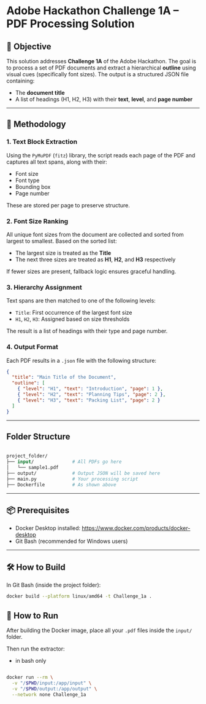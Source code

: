   # Adobe Hackathon Challenge 1A –  PDF Processing Solution

  ## 🧾 Objective

  This solution addresses **Challenge 1A** of the Adobe Hackathon. The goal is to process a set of PDF documents and extract a hierarchical **outline** using visual cues (specifically font sizes). The output is a structured JSON file containing:
  - The **document title**
  - A list of headings (H1, H2, H3) with their **text**, **level**, and **page number**

  ---

  ## 🧠 Methodology

  ### 1. **Text Block Extraction**
  Using the `PyMuPDF` (`fitz`) library, the script reads each page of the PDF and captures all text spans, along with their:
  - Font size
  - Font type
  - Bounding box
  - Page number

  These are stored per page to preserve structure.

  ### 2. **Font Size Ranking**
  All unique font sizes from the document are collected and sorted from largest to smallest. Based on the sorted list:
  - The largest size is treated as the **Title**
  - The next three sizes are treated as **H1**, **H2**, and **H3** respectively

  If fewer sizes are present, fallback logic ensures graceful handling.

  ### 3. **Hierarchy Assignment**
  Text spans are then matched to one of the following levels:
  - `Title`: First occurrence of the largest font size
  - `H1`, `H2`, `H3`: Assigned based on size thresholds

  The result is a list of headings with their type and page number.

  ### 4. **Output Format**
  Each PDF results in a `.json` file with the following structure:

  ```json
  {
    "title": "Main Title of the Document",
    "outline": [
      { "level": "H1", "text": "Introduction", "page": 1 },
      { "level": "H2", "text": "Planning Tips", "page": 2 },
      { "level": "H3", "text": "Packing List", "page": 2 }
    ]
  }
  ```
  ---
## Folder Structure
```graphql

project_folder/
├── input/              # All PDFs go here
│   └── sample1.pdf
├── output/             # Output JSON will be saved here
├── main.py             # Your processing script
├── Dockerfile          # As shown above

```
---
  ## 📦 Prerequisites

  - Docker Desktop installed: https://www.docker.com/products/docker-desktop
  - Git Bash (recommended for Windows users)

  ---

  ## 🛠️ How to Build

  In Git Bash (inside the project folder):

  ```bash
  docker build --platform linux/amd64 -t Challenge_1a .
  ```


  ## 🚀 How to Run

  After building the Docker image, place all your `.pdf` files inside the `input/` folder.

  Then run the extractor:
  - in bash only

  ```bash

  docker run --rm \
    -v "/$PWD/input:/app/input" \
    -v "/$PWD/output:/app/output" \
    --network none Challenge_1a
